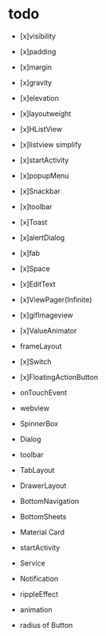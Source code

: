 # todo

- [x]visibility
- [x]padding
- [x]margin
- [x]gravity
- [x]elevation
- [x]layoutweight

- [x]HListView
- [x]listview simplify
- [x]startActivity
- [x]popupMenu
- [x]Snackbar
- [x]toolbar
- [x]Toast
- [x]alertDialog
- [x]fab

- [x]Space
- [x]EditText
- [x]ViewPager(Infinite)
- [x]gifImageview
- [x]ValueAnimator
- frameLayout
- [x]Switch
- [x]FloatingActionButton
- onTouchEvent
- webview
- SpinnerBox

- Dialog

- toolbar
- TabLayout
- DrawerLayout
- BottomNavigation
- BottomSheets
- Material Card

- startActivity
- Service
- Notification


- rippleEffect
- animation
- radius of Button
